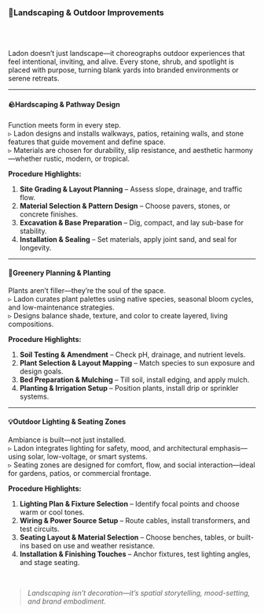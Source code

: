 ### 🌿Landscaping & Outdoor Improvements

<br/><br/>

Ladon doesn’t just landscape—it choreographs outdoor experiences that feel intentional, inviting, and alive. Every stone, shrub, and spotlight is placed with purpose, turning blank yards into branded environments or serene retreats.

---

#### 🪨Hardscaping & Pathway Design  
Function meets form in every step.  
▹ Ladon designs and installs walkways, patios, retaining walls, and stone features that guide movement and define space.  
▹ Materials are chosen for durability, slip resistance, and aesthetic harmony—whether rustic, modern, or tropical.

**Procedure Highlights:**
1. **Site Grading & Layout Planning** – Assess slope, drainage, and traffic flow.
2. **Material Selection & Pattern Design** – Choose pavers, stones, or concrete finishes.
3. **Excavation & Base Preparation** – Dig, compact, and lay sub-base for stability.
4. **Installation & Sealing** – Set materials, apply joint sand, and seal for longevity.

---

#### 🌱Greenery Planning & Planting  
Plants aren’t filler—they’re the soul of the space.  
▹ Ladon curates plant palettes using native species, seasonal bloom cycles, and low-maintenance strategies.  
▹ Designs balance shade, texture, and color to create layered, living compositions.

**Procedure Highlights:**
1. **Soil Testing & Amendment** – Check pH, drainage, and nutrient levels.
2. **Plant Selection & Layout Mapping** – Match species to sun exposure and design goals.
3. **Bed Preparation & Mulching** – Till soil, install edging, and apply mulch.
4. **Planting & Irrigation Setup** – Position plants, install drip or sprinkler systems.

---

#### 💡Outdoor Lighting & Seating Zones  
Ambiance is built—not just installed.  
▹ Ladon integrates lighting for safety, mood, and architectural emphasis—using solar, low-voltage, or smart systems.  
▹ Seating zones are designed for comfort, flow, and social interaction—ideal for gardens, patios, or commercial frontage.

**Procedure Highlights:**
1. **Lighting Plan & Fixture Selection** – Identify focal points and choose warm or cool tones.
2. **Wiring & Power Source Setup** – Route cables, install transformers, and test circuits.
3. **Seating Layout & Material Selection** – Choose benches, tables, or built-ins based on use and weather resistance.
4. **Installation & Finishing Touches** – Anchor fixtures, test lighting angles, and stage seating.

<br/>

> _Landscaping isn’t decoration—it’s spatial storytelling, mood-setting, and brand embodiment._

<br/><br/>